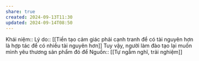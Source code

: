 ```yaml
---
share: true
created: 2024-09-13T11:30
updated: 2024-09-14T08:50
---
```

Khái niệm:: 
Lý do:: [[Tiền tạo cảm giác phải cạnh tranh để có tài nguyên hơn là hợp tác để có nhiều tài nguyên hơn]]
Tuy vậy, người làm đào tạo lại muốn mình yêu thương sản phẩm đó để 
Nguồn:: [[Tự ngẫm nghĩ, trải nghiệm]]
